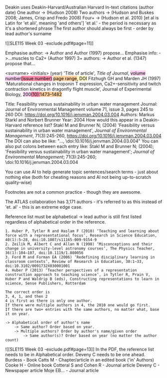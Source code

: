 Deakin uses Deakin-Harvard/Australian Harvard
In-text citations (author date)
	One author -> (Hudson 2008)
	Two authors -> (Hudson and Buskes 2008; James, Crisp and Fredo 2008)
	Four+ -> (Hudson et al. 2010) \[et al is Latin for 'et alii', meaning 'and others']
		'et al.' - the period is necessary as it's a shortened phrase
The first author should always be first - order by lead author's surname

![[SLE115 Week 03 -exclude.pdf#page=11]]

Emphasise author:
	-> Author and Author (1997) propose...
Emphasise info:	
	->...muscles to Ca2+ (Author 1997)
3+ authors:
	-> Author et al. (1347) propose that...

\<surname> \<initials> (year) 'Title of article', *Title of Journal*, <mark style="background: #FFB8EBA6;">volume number</mark><mark style="background: #FF5582A6;">(issue number)</mark>:<mark style="background: #FFB86CA6;">page range</mark><mark style="background: #FFF3A3A6;">, DOI</mark>
Fitzhugh GH and Marden JH (1997) ‘Maturational changes in troponin T
expression, Ca2+-sensitivity and twitch contraction kinetics in dragonfly
flight muscle’, Journal of Experimental Biology, <mark style="background: #FFB8EBA6;">200</mark><mark style="background: #FF5582A6;">(10):</mark><mark style="background: #FFB86CA6;">1473–1482</mark>

Title: Feasibility versus sustainability in urban water management
Journal: Journal of Environmental Management volume 71, issue 3,
pages 245 to 260
DOI: https://doi.org/10.1016/j.jenvman.2004.03.004
Authors: Markus Starkl and Norbert Brunner
Year: 2004
How would this appear in a Deakin-Harvard reference list?
Stakl M and Brunner N; (2004) 'Feasibility versus sustainability in urban water management', *Journal of Environmental Management*, 71(3):245-260, https://doi.org/10.1016/j.jenvman.2004.03.004
The DOI can also be like:
"..., \doi:10.1016/j.jenvman.2004.03.004"
You can also put colons between each entry like:
Stakl M and Brunner N; (2004); 'Feasibility versus sustainability in urban water management'; *Journal of Environmental Management*; 71(3):245-260; \doi:10.1016/j.jenvman.2004.03.004

You can use AI to help generate topic sentences/search terms - just about nothing else (both for cheating reasons and AI not being up-to-scratch quality-wise)

Footnotes are not a common practice - though they are awesome.

The ATLAS collaboration has 3,171 authors - it's referred to as this instead of 'et. al' - this is an extreme edge case.

Reference list must be alphabetical -> lead author is still first listed regardless of alphabetical order in the reference.

```
1. Huber P, Tytler R and Haslam F (2010) ‘Teaching and learning about force with a representational focus’, Research in Science Education, 40(1):5–28, doi:10.1007/s11165-009-9154-9
2. Zeilik M, Albert C and Allan N (1998) ‘Misconceptions and their change in university-level astronomy courses’, The Physics Teacher, 36(1):104–107, doi:10.1119/1.880056
3. Ford M and Forman EA (2006) ‘Redefining disciplinary learning in classroom contexts’, Review of Research in Education, 30:1–33, doi:10.3102/0091732X030001001
4. Huber P (2013) ‘Teacher perspectives of a representation construction approach to teaching science’, in Tytler R, Prain V, Huber P and Waldrip B (eds), Constructing representations to learn in science, Sense Publishers, Rotterdam

The correct order is 
3, 4, 1, and then 2
4 is first as there is only one author.
If there were multiple authors in 4, the 2010 one would go first.
If there are two+ entries with the same authors, no matter what, base it on year. 

-> Alphabetical order of author's name
	-> Same author? Order based on year.
	-> Multiple authors? Order by author's name/given order
		-> Same author(s)? Order based on year (no matter the author count)
```

![[SLE115 Week 03 -exclude.pdf#page=13]]
In the PDF, the reference list needs to be in Alphabetical order. Deveny C needs to be one ahead.
Burdess - Book
Catts M - Chapter/article in an edited book ('in' Authors)
Cooke H - Online book
Cotteral S and Cohen R - Journal article
Deveny C - Newspaper article
Moje EB... - Journal article


